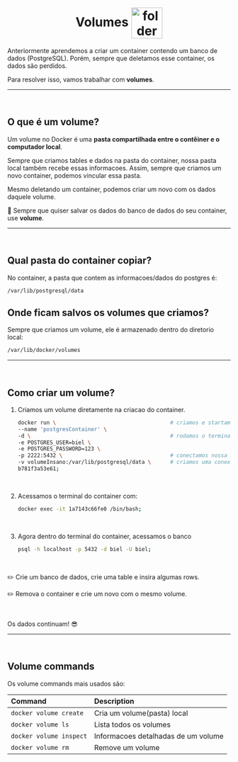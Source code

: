<!-- title -->
<h1 align="center">
    <span>Volumes</span>
    <img src="https://cdn2.iconfinder.com/data/icons/free-simple-line-mix/48/45-File-Document-share-1024.png" alt="folder icon" width="70px" align="center">
</h1>

Anteriormente aprendemos a criar um container contendo um banco de dados (PostgreSQL). Porém, sempre que deletamos esse container, os dados são perdidos.

Para resolver isso, vamos trabalhar com **volumes**.

<hr>
<br>

## O que é um volume?

Um volume no Docker é uma **pasta compartilhada entre o contêiner e o computador local**. 

Sempre que criamos tables e dados na pasta do container, nossa pasta local também recebe essas informacoes. Assim, sempre que criamos um novo container, podemos vincular essa pasta.

Mesmo deletando um container, podemos criar um novo com os dados daquele volume.



📖 Sempre que quiser salvar os dados do banco de dados do seu container, use **volume**.

<hr>
<br>

## Qual pasta do container copiar?
No container, a pasta que contem as informacoes/dados do postgres é:
```bash
/var/lib/postgresql/data
```

## Onde ficam salvos os volumes que criamos?

Sempre que criamos um volume, ele é armazenado dentro do diretorio local:

```bash
/var/lib/docker/volumes
```


<hr>
<br>

## Como criar um volume?

1. Criamos um volume diretamente na criacao do container.

    ```bash
    docker run \                                    # criamos e startamos o container
    --name 'postgresContainer' \
    -d \                                            # rodamos o terminal do container em segundo plano
    -e POSTGRES_USER=biel \
    -e POSTGRES_PASSWORD=123 \
    -p 2222:5432 \                                  # conectamos nossa porta 2222 com a porta do container 5432
    -v volumeInsano:/var/lib/postgresql/data \      # criamos uma conexao de pastas. A pastinha local vai receber : tal pastinha do container
    b781f3a53e61;
    ```
<br>

2. Acessamos o terminal do container com:

    ```bash
    docker exec -it 1a7143c66fe0 /bin/bash;
    ```

<br>

3. Agora dentro do terminal do container, acessamos o banco

    ```bash
    psql -h localhost -p 5432 -d biel -U biel;
    ```

<br>

✏️ Crie um banco de dados, crie uma table e insira algumas rows.

✏️ Remova o container e crie um novo com o mesmo volume.

<br>

Os dados continuam! 😎

<hr>
<br>

## Volume commands

Os volume commands mais usados são:


| Command                 | Description                         |
| :---                    | :---                                |
| `docker volume create`  | Cria um volume(pasta) local         |
| `docker volume ls`      | Lista todos os volumes              |
| `docker volume inspect` | Informacoes detalhadas de um volume |
| `docker volume rm`      | Remove um volume                    |

